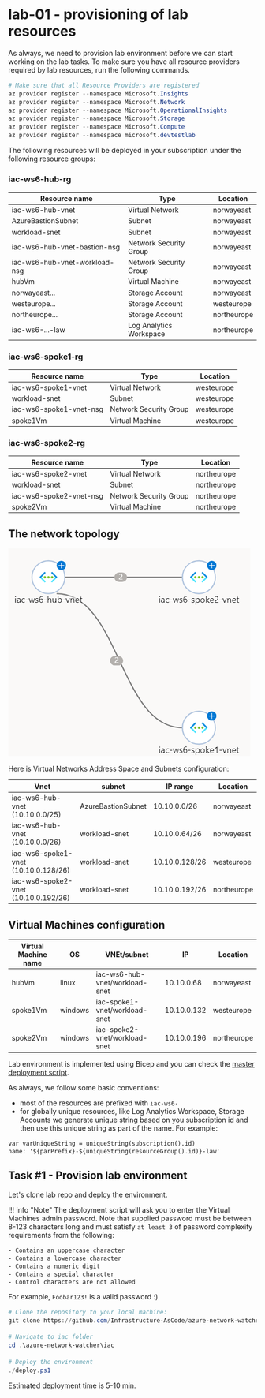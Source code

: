 # lab-01 - provisioning of lab resources

As always, we need to provision lab environment before we can start working on the lab tasks. To make sure you have all resource providers required by lab resources, run the following commands.  

```powershell
# Make sure that all Resource Providers are registered
az provider register --namespace Microsoft.Insights
az provider register --namespace Microsoft.Network
az provider register --namespace Microsoft.OperationalInsights
az provider register --namespace Microsoft.Storage
az provider register --namespace Microsoft.Compute
az provider register --namespace microsoft.devtestlab
```

The following resources will be deployed in your subscription under the following resource groups:

### iac-ws6-hub-rg
| Resource name | Type | Location |
|---------------|------|----------|
| iac-ws6-hub-vnet | Virtual Network | norwayeast |
| AzureBastionSubnet | Subnet | norwayeast |
| workload-snet | Subnet | norwayeast |
| iac-ws6-hub-vnet-bastion-nsg | Network Security Group | norwayeast |
| iac-ws6-hub-vnet-workload-nsg | Network Security Group | norwayeast |
| hubVm | Virtual Machine | norwayeast |
| norwayeast... | Storage Account | norwayeast |
| westeurope... | Storage Account | westeurope |
| northeurope... | Storage Account | northeurope |
| iac-ws6-...-law | Log Analytics Workspace | northeurope |


### iac-ws6-spoke1-rg
| Resource name | Type | Location |
|---------------|------|----------|
| iac-ws6-spoke1-vnet | Virtual Network | westeurope |
| workload-snet | Subnet | westeurope |
| iac-ws6-spoke1-vnet-nsg | Network Security Group | westeurope |
| spoke1Vm | Virtual Machine | westeurope |

### iac-ws6-spoke2-rg
| Resource name | Type | Location |
|---------------|------|----------|
| iac-ws6-spoke2-vnet | Virtual Network | northeurope |
| workload-snet | Subnet | northeurope |
| iac-ws6-spoke2-vnet-nsg | Network Security Group | northeurope |
| spoke2Vm | Virtual Machine | northeurope |

## The network topology

![01](../../assets/images/lab-01/hub-spoke.png)

Here is Virtual Networks Address Space and Subnets configuration:

| Vnet | subnet | IP range | Location |
|------|----------| --------|----------|
| iac-ws6-hub-vnet (10.10.0.0/25) | AzureBastionSubnet | 10.10.0.0/26 | norwayeast |
| iac-ws6-hub-vnet (10.10.0.0/26) | workload-snet | 10.10.0.64/26 | norwayeast |
| iac-ws6-spoke1-vnet (10.10.0.128/26) | workload-snet | 10.10.0.128/26 | westeurope |
| iac-ws6-spoke2-vnet (10.10.0.192/26) | workload-snet | 10.10.0.192/26 | northeurope |      

## Virtual Machines configuration
| Virtual Machine name | OS | VNEt/subnet  | IP | Location |
|----------------------|----|--------------|----|----------|
| hubVm | linux | iac-ws6-hub-vnet/workload-snet | 10.10.0.68 | norwayeast |
| spoke1Vm | windows | iac-spoke1-vnet/workload-snet | 10.10.0.132 | westeurope |
| spoke2Vm | windows | iac-spoke2-vnet/workload-snet | 10.10.0.196 | northeurope |


Lab environment is implemented using Bicep and you can check the [master deployment script](/iac/main.bicep).

As always, we follow some basic conventions:

- most of the resources are prefixed with `iac-ws6-`
- for globally unique resources, like Log Analytics Workspace, Storage Accounts we generate unique string based on you subscription id and then use this unique string as part of the name. For example: 

```bicep
var varUniqueString = uniqueString(subscription().id)
name: '${parPrefix}-${uniqueString(resourceGroup().id)}-law'
```

## Task #1 - Provision lab environment

Let's clone lab repo and deploy the environment.  

!!! info "Note"
    The deployment script will ask you to enter the Virtual Machines admin password. Note that supplied password must be between 8-123 characters long and must satisfy `at least 3` of password complexity requirements from the following:

    - Contains an uppercase character
    - Contains a lowercase character
    - Contains a numeric digit
    - Contains a special character
    - Control characters are not allowed

For example, `Foobar123!` is a valid password :)

```powershell
# Clone the repository to your local machine:
git clone https://github.com/Infrastructure-AsCode/azure-network-watcher

# Navigate to iac folder
cd .\azure-network-watcher\iac

# Deploy the environment
./deploy.ps1
```

Estimated deployment time is 5-10 min. 

